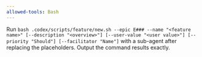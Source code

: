```yaml
---
allowed-tools: Bash
---
```


Run `bash .codex/scripts/feature/new.sh --epic E### --name "<feature name>" [--description "<overview>"] [--user-value "<user value>"] [--priority "Should"] [--facilitator "Name"]` with a sub-agent after replacing the placeholders. Output the command results exactly.
